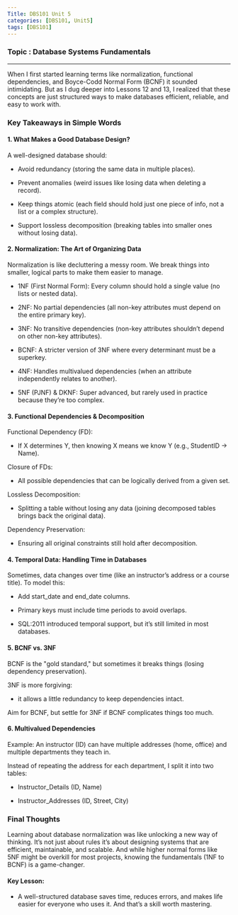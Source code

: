 ```yaml
---
Title: DBS101 Unit 5
categories: [DBS101, Unit5]
tags: [DBS101]
---
```


### Topic : Database Systems Fundamentals
---

When I first started learning terms like normalization, 
functional dependencies, and Boyce-Codd Normal Form (BCNF) it 
sounded intimidating. But as I dug deeper into Lessons 12 and 13, 
I realized that these concepts are just structured ways to make 
databases efficient, reliable, and easy to work with.

### Key Takeaways in Simple Words

#### 1. What Makes a Good Database Design?

A well-designed database should:

- Avoid redundancy (storing the same data in multiple places).

- Prevent anomalies (weird issues like losing data when deleting
 a record).

- Keep things atomic (each field should hold just one piece of 
info, not a list or a complex structure).

- Support lossless decomposition (breaking tables into smaller 
ones without losing data).

#### 2. Normalization: The Art of Organizing Data

Normalization is like decluttering a messy room. We break things 
into smaller, logical parts to make them easier to manage.

- 1NF (First Normal Form): Every column should hold a single 
value (no lists or nested data).

- 2NF: No partial dependencies (all non-key attributes must 
depend on the entire primary key).

- 3NF: No transitive dependencies (non-key attributes shouldn’t 
depend on other non-key attributes).

- BCNF: A stricter version of 3NF where every determinant must be
a superkey.

- 4NF: Handles multivalued dependencies (when an attribute 
independently relates to another).

- 5NF (PJNF) & DKNF: Super advanced, but rarely used in practice 
because they’re too complex.

#### 3. Functional Dependencies & Decomposition

Functional Dependency (FD): 
- If X determines Y, then knowing X 
means we know Y (e.g., StudentID → Name).

Closure of FDs: 
- All possible dependencies that can be logically 
derived from a given set.

Lossless Decomposition: 
- Splitting a table without losing any data 
(joining decomposed tables brings back the original data).

Dependency Preservation: 
- Ensuring all original constraints still
 hold after decomposition.

#### 4. Temporal Data: Handling Time in Databases

Sometimes, data changes over time (like an instructor’s address 
or a course title). To model this:

- Add start_date and end_date columns.

- Primary keys must include time periods to avoid overlaps.

- SQL:2011 introduced temporal support, but it’s still limited in 
most databases.

#### 5. BCNF vs. 3NF

BCNF is the "gold standard," but sometimes it breaks things 
(losing dependency preservation).

3NF is more forgiving:
- it allows a little redundancy to keep 
dependencies intact.

Aim for BCNF, but settle for 3NF if BCNF complicates 
things too much.

#### 6. Multivalued Dependencies

Example: An instructor (ID) can have multiple addresses (home, 
office) and multiple departments they teach in.

Instead of repeating the address for each department, I split it
into two tables:

- Instructor_Details (ID, Name)

- Instructor_Addresses (ID, Street, City)

### Final Thoughts

Learning about database normalization was like unlocking a new 
way of thinking. It’s not just about rules it’s about designing 
systems that are efficient, maintainable, and scalable. And while
higher normal forms like 5NF might be overkill for most projects, 
knowing the fundamentals (1NF to BCNF) is a game-changer.

#### Key Lesson: 

- A well-structured database saves time, reduces 
errors, and makes life easier for everyone who uses it. And 
that’s a skill worth mastering.
